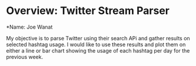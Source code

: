# Overview: Twitter Stream Parser

*Name: Joe Wanat

My objective is to parse Twitter using their search APi and gather
results on selected hashtag usage. I would like to use these results and
plot them on either a line or bar chart showing the usage of each
hashtag per day for the previous week. 
